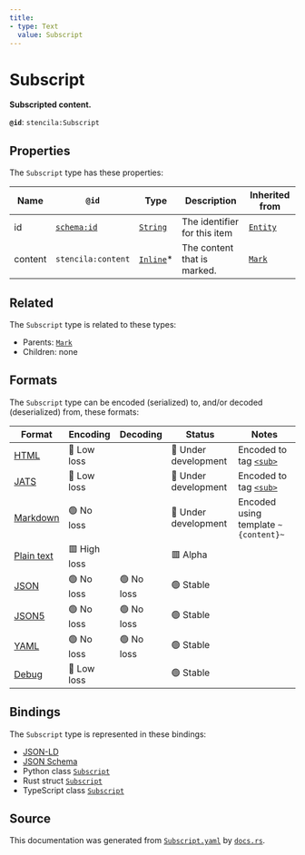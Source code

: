 ```yaml
---
title:
- type: Text
  value: Subscript
---
```


# Subscript

**Subscripted content.**

**`@id`**: `stencila:Subscript`

## Properties

The `Subscript` type has these properties:

| Name    | `@id`                                | Type                                                                 | Description                  | Inherited from                                                      |
| ------- | ------------------------------------ | -------------------------------------------------------------------- | ---------------------------- | ------------------------------------------------------------------- |
| id      | [`schema:id`](https://schema.org/id) | [`String`](https://stencila.dev/docs/reference/schema/data/string)   | The identifier for this item | [`Entity`](https://stencila.dev/docs/reference/schema/other/entity) |
| content | `stencila:content`                   | [`Inline`](https://stencila.dev/docs/reference/schema/prose/inline)* | The content that is marked.  | [`Mark`](https://stencila.dev/docs/reference/schema/prose/mark)     |

## Related

The `Subscript` type is related to these types:

- Parents: [`Mark`](https://stencila.dev/docs/reference/schema/prose/mark)
- Children: none

## Formats

The `Subscript` type can be encoded (serialized) to, and/or decoded (deserialized) from, these formats:

| Format                                                           | Encoding       | Decoding     | Status                 | Notes                                                                                           |
| ---------------------------------------------------------------- | -------------- | ------------ | ---------------------- | ----------------------------------------------------------------------------------------------- |
| [HTML](https://stencila.dev/docs/reference/formats/{name})       | 🔷 Low loss     |              | 🚧 Under development    | Encoded to tag [`<sub>`](https://developer.mozilla.org/en-US/docs/Web/HTML/Element/sub)         |
| [JATS](https://stencila.dev/docs/reference/formats/{name})       | 🔷 Low loss     |              | 🚧 Under development    | Encoded to tag [`<sub>`](https://jats.nlm.nih.gov/articleauthoring/tag-library/1.3/element/sub) |
| [Markdown](https://stencila.dev/docs/reference/formats/{name})   | 🟢 No loss      |              | 🚧 Under development    | Encoded using template `~{content}~`                                                            |
| [Plain text](https://stencila.dev/docs/reference/formats/{name}) | 🟥 High loss    |              | 🟥 Alpha                |                                                                                                 |
| [JSON](https://stencila.dev/docs/reference/formats/{name})       | 🟢 No loss      | 🟢 No loss    | 🟢 Stable               |                                                                                                 |
| [JSON5](https://stencila.dev/docs/reference/formats/{name})      | 🟢 No loss      | 🟢 No loss    | 🟢 Stable               |                                                                                                 |
| [YAML](https://stencila.dev/docs/reference/formats/{name})       | 🟢 No loss      | 🟢 No loss    | 🟢 Stable               |                                                                                                 |
| [Debug](https://stencila.dev/docs/reference/formats/{name})      | 🔷 Low loss     |              | 🟢 Stable               |                                                                                                 |

## Bindings

The `Subscript` type is represented in these bindings:

- [JSON-LD](https://stencila.dev/Subscript.jsonld)
- [JSON Schema](https://stencila.dev/Subscript.schema.json)
- Python class [`Subscript`](https://github.com/stencila/stencila/blob/main/python/stencila/types/subscript.py)
- Rust struct [`Subscript`](https://github.com/stencila/stencila/blob/main/rust/schema/src/types/subscript.rs)
- TypeScript class [`Subscript`](https://github.com/stencila/stencila/blob/main/typescript/src/types/Subscript.ts)

## Source

This documentation was generated from [`Subscript.yaml`](https://github.com/stencila/stencila/blob/main/schema/Subscript.yaml) by [`docs.rs`](https://github.com/stencila/stencila/blob/main/rust/schema-gen/src/docs.rs).